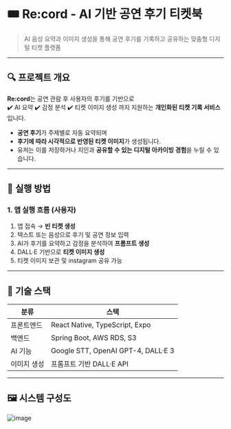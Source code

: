 # 🎟️ Re:cord - AI 기반 공연 후기 티켓북

> AI 음성 요약과 이미지 생성을 통해 공연 후기를 기록하고 공유하는 맞춤형 디지털 티켓 플랫폼

---

## 🔍 프로젝트 개요

**Re:cord**는 공연 관람 후 사용자의 후기를 기반으로  
✔️ AI 요약 
✔️ 감정 분석 
✔️ 티켓 이미지 생성
까지 지원하는 **개인화된 티켓 기록 서비스**입니다.  

- **공연 후기**가 주제별로 자동 요약되며  
- **후기에 따라 시각적으로 반영된 티켓 이미지**가 생성됩니다.  
- 유저는 이를 저장하거나 지인과 **공유할 수 있는 디지털 아카이빙 경험**을 누릴 수 있습니다.

---

## 🚀 실행 방법

### 1. 앱 실행 흐름 (사용자)

1. 앱 접속 → **빈 티켓 생성**
2. 텍스트 또는 음성으로 후기 및 공연 정보 입력
3. AI가 후기를 요약하고 감정을 분석하여 **프롬프트 생성**
4. DALL·E 기반으로 **티켓 이미지 생성**
5. 티켓 이미지 보관 및 instagram 공유 가능  

---

## 🧱 기술 스택


| 분류     | 스택                                 |
| ------ | ---------------------------------- |
| 프론트엔드  | React Native, TypeScript, Expo     |
| 백엔드    | Spring Boot, AWS RDS, S3      |
| AI 기능  | Google STT, OpenAI GPT-4, DALL·E 3 |
| 이미지 생성 | 프롬프트 기반 DALL·E API                 |

---

## 🖼️ 시스템 구성도

![image](https://github.com/user-attachments/assets/c5b24c7c-4907-426f-8cec-40c06d4fa08f)
